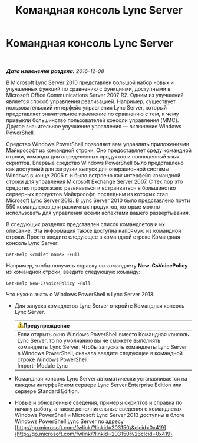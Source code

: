 ﻿---
title: Командная консоль Lync Server
TOCTitle: Командная консоль Lync Server
ms:assetid: 674b523b-c0b7-4ed6-9e67-afa6e8ac7e12
ms:mtpsurl: https://technet.microsoft.com/ru-ru/library/Gg398474(v=OCS.15)
ms:contentKeyID: 49310037
ms.date: 12/10/2016
mtps_version: v=OCS.15
ms.translationtype: HT
---

# Командная консоль Lync Server

 

_**Дата изменения раздела:** 2016-12-08_

В Microsoft Lync Server 2010 представлен большой набор новых и улучшенных функций по сравнению с функциями, доступными в Microsoft Office Communications Server 2007 R2. Одним из улучшений является способ управления реализацией. Например, существует пользовательский интерфейс управления Lync Server, который представляет значительное изменение по сравнению с тем, к чему привыкли большинство пользователей консоли управления (MMC). Другое значительное улучшение управления — включение Windows PowerShell.

Средство Windows PowerShell позволяет вам управлять приложениями Майкрософт из командной строки. Оно предоставляет среду командной строки, команды для определенных продуктов и полноценный язык скриптов. Впервые средство Windows PowerShell было представлено как доступный для загрузки выпуск для операционной системы Windows в конце 2006 г. и было встроено как интерфейс командной строки для управления Microsoft Exchange Server 2007. С тех пор это средство продолжало развиваться и встраиваться в большинство серверных продуктов Майкрософт, последним из которых стал Microsoft Lync Server 2013. В Lync Server 2010 было представлено почти 550 командлетов для различных продуктов, которые можно использовать для управления всеми аспектами вашего развертывания.

В следующих разделах представлен список командлетов и их описание. Эта информация также доступна напрямую из командной строки. Просто введите следующее в командной строке Командная консоль Lync Server:

    Get-Help <cmdlet name> -Full

Например, чтобы получить справку по командлету **New-CsVoicePolicy** из командной строки, введите следующую команду:

    Get-Help New-CsVoicePolicy -Full

Что нужно знать о Windows PowerShell в Lync Server 2013:

  - Для запуска комадлетов Lync Server откройте Командная консоль Lync Server.
    
    <table>
    <thead>
    <tr class="header">
    <th><img src="images/Gg412910.warning(OCS.15).gif" title="warning" alt="warning" />Предупреждение</th>
    </tr>
    </thead>
    <tbody>
    <tr class="odd">
    <td>Если открыть окно Windows PowerShell вместо Командная консоль Lync Server, то по умолчанию вы не сможете выполнять командлеты Lync Server. Чтобы запускать командлеты Lync Server в Windows PowerShell, сначала введите следующее в командной строке Windows PowerShell:<br />
    Import-Module Lync</td>
    </tr>
    </tbody>
    </table>


  - Командная консоль Lync Server автоматически устанавливается на каждом интерфейсном сервере Lync Server Enterprise Edition или сервере Standard Edition.

  - Новые и обновленные сведения, примеры скриптов и справка по началу работу, а также дополнительные сведения о командлетах Windows PowerShell и Microsoft Lync Server 2013 доступны в блоге Windows PowerShell Lync Server по адресу [http://go.microsoft.com/fwlink/?linkid=203150\&clcid=0x419](http://go.microsoft.com/fwlink/?linkid=203150%26clcid=0x419).

